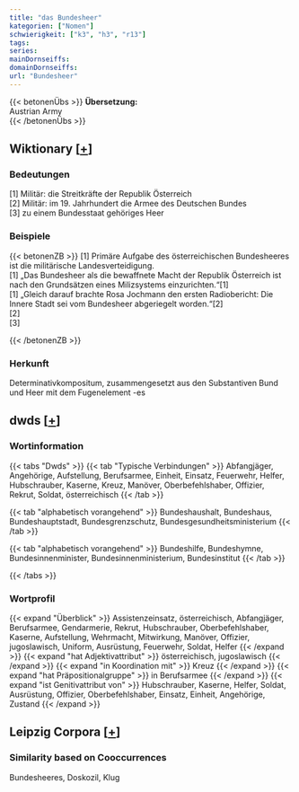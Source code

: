 ```yaml
---
title: "das Bundesheer"
kategorien: ["Nomen"]
schwierigkeit: ["k3", "h3", "r13"]
tags:
series:
mainDornseiffs:
domainDornseiffs:
url: "Bundesheer"
---
```


{{< betonenÜbs >}}
**Übersetzung:**  
Austrian Army  
{{< /betonenÜbs >}}

## Wiktionary [[+](https://de.wiktionary.org/wiki/Bundesheer)]

### Bedeutungen
[1] Militär: die Streitkräfte der Republik Österreich  
[2] Militär: im 19. Jahrhundert die Armee des Deutschen Bundes  
[3] zu einem Bundesstaat gehöriges Heer  

### Beispiele
{{< betonenZB >}}
[1] Primäre Aufgabe des österreichischen Bundesheeres ist die militärische Landesverteidigung.  
[1] „Das Bundesheer als die bewaffnete Macht der Republik Österreich ist nach den Grundsätzen eines Milizsystems einzurichten.“[1]  
[1] „Gleich darauf brachte Rosa Jochmann den ersten Radiobericht: Die Innere Stadt sei vom Bundesheer abgeriegelt worden.“[2]  
[2]  
[3]  

{{< /betonenZB >}}
### Herkunft
Determinativkompositum, zusammengesetzt aus den Substantiven Bund und Heer mit dem Fugenelement -es  



## dwds [[+](https://www.dwds.de/wb/Bundesheer)]

### Wortinformation
{{< tabs "Dwds" >}}
{{< tab "Typische Verbindungen" >}}
Abfangjäger, Angehörige, Aufstellung, Berufsarmee, Einheit, Einsatz, Feuerwehr, Helfer, Hubschrauber, Kaserne, Kreuz, Manöver, Oberbefehlshaber, Offizier, Rekrut, Soldat, österreichisch
{{< /tab >}}

{{< tab "alphabetisch vorangehend" >}}
Bundeshaushalt, Bundeshaus, Bundeshauptstadt, Bundesgrenzschutz, Bundesgesundheitsministerium
{{< /tab >}}

{{< tab "alphabetisch vorangehend" >}}
Bundeshilfe, Bundeshymne, Bundesinnenminister, Bundesinnenministerium, Bundesinstitut
{{< /tab >}}

{{< /tabs >}}

### Wortprofil
{{< expand "Überblick" >}} Assistenzeinsatz, österreichisch, Abfangjäger, Berufsarmee, Gendarmerie, Rekrut, Hubschrauber, Oberbefehlshaber, Kaserne, Aufstellung, Wehrmacht, Mitwirkung, Manöver, Offizier, jugoslawisch, Uniform, Ausrüstung, Feuerwehr, Soldat, Helfer {{< /expand >}}
{{< expand "hat Adjektivattribut" >}} österreichisch, jugoslawisch {{< /expand >}}
{{< expand "in Koordination mit" >}} Kreuz {{< /expand >}}
{{< expand "hat Präpositionalgruppe" >}} in Berufsarmee {{< /expand >}}
{{< expand "ist Genitivattribut von" >}} Hubschrauber, Kaserne, Helfer, Soldat, Ausrüstung, Offizier, Oberbefehlshaber, Einsatz, Einheit, Angehörige, Zustand {{< /expand >}}

## Leipzig Corpora [[+](https://corpora.uni-leipzig.de/en/res?word=Bundesheer&corpusId=deu_newscrawl-public_2018)]


### Similarity based on Cooccurrences
Bundesheeres, Doskozil, Klug

